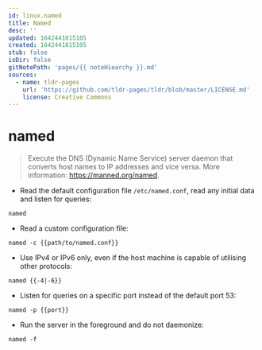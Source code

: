 ```yaml
---
id: linux.named
title: Named
desc: ''
updated: 1642441815105
created: 1642441815105
stub: false
isDir: false
gitNotePath: 'pages/{{ noteHiearchy }}.md'
sources:
  - name: tldr-pages
    url: 'https://github.com/tldr-pages/tldr/blob/master/LICENSE.md'
    license: Creative Commons
---
```

# named

> Execute the DNS (Dynamic Name Service) server daemon that converts host names to IP addresses and vice versa.
> More information: <https://manned.org/named>.

- Read the default configuration file `/etc/named.conf`, read any initial data and listen for queries:

`named`

- Read a custom configuration file:

`named -c {{path/to/named.conf}}`

- Use IPv4 or IPv6 only, even if the host machine is capable of utilising other protocols:

`named {{-4|-6}}`

- Listen for queries on a specific port instead of the default port 53:

`named -p {{port}}`

- Run the server in the foreground and do not daemonize:

`named -f`

